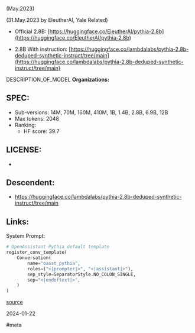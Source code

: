 (May.2023)


(31.May.2023 by EleutherAI, Yale Related)

- Official 2.8B: [https://huggingface.co/EleutherAI/pythia-2.8b](https://huggingface.co/EleutherAI/pythia-2.8b)

- 2.8B With instruction: [https://huggingface.co/lambdalabs/pythia-2.8b-deduped-synthetic-instruct/tree/main](https://huggingface.co/lambdalabs/pythia-2.8b-deduped-synthetic-instruct/tree/main)


DESCRIPTION_OF_MODEL
**Organizations:** 
## SPEC:
- Sub-versions: 14M, 70M, 160M, 410M, 1B, 1.4B, 2.8B, 6.9B, 12B
- Max tokens: 2048
- Ranking: 
	- HF score: 39.7
## LICENSE: 
- 
## Descendent:
- https://huggingface.co/lambdalabs/pythia-2.8b-deduped-synthetic-instruct/tree/main
## Links:

System Prompt:
```python
# OpenAssistant Pythia default template
register_conv_template(
    Conversation(
        name="oasst_pythia",
        roles=("<|prompter|>", "<|assistant|>"),
        sep_style=SeparatorStyle.NO_COLON_SINGLE,
        sep="<|endoftext|>",
    )
)

```
[source](https://github.com/lm-sys/FastChat/blob/8163cb2719b3155fd5b83dd0bf4190f61a847a6d/fastchat/conversation.py#L318)

2024-01-22

 #meta 